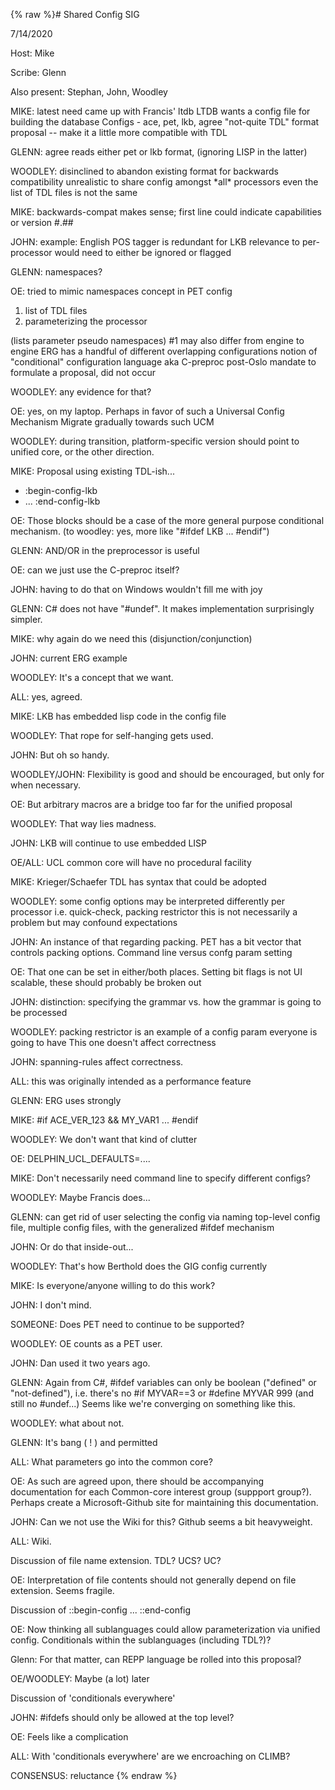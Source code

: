 {% raw %}# Shared Config SIG

7/14/2020

Host: Mike

Scribe: Glenn

Also present: Stephan, John, Woodley

MIKE: latest need came up with Francis' ltdb LTDB wants a config file
for building the database Configs - ace, pet, lkb, agree "not-quite TDL"
format proposal -- make it a little more compatible with TDL

GLENN: agree reads either pet or lkb format, (ignoring LISP in the
latter)

WOODLEY: disinclined to abandon existing format for backwards
compatibility unrealistic to share config amongst \*all\* processors
even the list of TDL files is not the same

MIKE: backwards-compat makes sense; first line could indicate
capabilities or version \#.\#\#

JOHN: example: English POS tagger is redundant for LKB relevance to
per-processor would need to either be ignored or flagged

GLENN: namespaces?

OE: tried to mimic namespaces concept in PET config

1. list of TDL files
1. parameterizing the processor

(lists parameter pseudo namespaces) \#1 may also differ from engine to
engine ERG has a handful of different overlapping configurations notion
of "conditional" configuration language aka C-preproc post-Oslo mandate
to formulate a proposal, did not occur

WOODLEY: any evidence for that?

OE: yes, on my laptop. Perhaps in favor of such a Universal Config
Mechanism Migrate gradually towards such UCM

WOODLEY: during transition, platform-specific version should point to
unified core, or the other direction.

MIKE: Proposal using existing TDL-ish...

- :begin-config-lkb
- ... :end-config-lkb

OE: Those blocks should be a case of the more general purpose
conditional mechanism. (to woodley: yes, more like "\#ifdef LKB ...
\#endif")

GLENN: AND/OR in the preprocessor is useful

OE: can we just use the C-preproc itself?

JOHN: having to do that on Windows wouldn't fill me with joy

GLENN: C\# does not have "\#undef". It makes implementation surprisingly
simpler.

MIKE: why again do we need this (disjunction/conjunction)

JOHN: current ERG example

WOODLEY: It's a concept that we want.

ALL: yes, agreed.

MIKE: LKB has embedded lisp code in the config file

WOODLEY: That rope for self-hanging gets used.

JOHN: But oh so handy.

WOODLEY/JOHN: Flexibility is good and should be encouraged, but only for
when necessary.

OE: But arbitrary macros are a bridge too far for the unified proposal

WOODLEY: That way lies madness.

JOHN: LKB will continue to use embedded LISP

OE/ALL: UCL common core will have no procedural facility

MIKE: Krieger/Schaefer TDL has syntax that could be adopted

WOODLEY: some config options may be interpreted differently per
processor i.e. quick-check, packing restrictor this is not necessarily a
problem but may confound expectations

JOHN: An instance of that regarding packing. PET has a bit vector that
controls packing options. Command line versus confg param setting

OE: That one can be set in either/both places. Setting bit flags is not
UI scalable, these should probably be broken out

JOHN: distinction: specifying the grammar vs. how the grammar is going
to be processed

WOODLEY: packing restrictor is an example of a config param everyone is
going to have This one doesn't affect correctness

JOHN: spanning-rules affect correctness.

ALL: this was originally intended as a performance feature

GLENN: ERG uses strongly

MIKE: \#if ACE\_VER\_123 && MY\_VAR1 ... \#endif

WOODLEY: We don't want that kind of clutter

OE: DELPHIN\_UCL\_DEFAULTS=....

MIKE: Don't necessarily need command line to specify different configs?

WOODLEY: Maybe Francis does...

GLENN: can get rid of user selecting the config via naming top-level
config file, multiple config files, with the generalized \#ifdef
mechanism

JOHN: Or do that inside-out...

WOODLEY: That's how Berthold does the GIG config currently

MIKE: Is everyone/anyone willing to do this work?

JOHN: I don't mind.

SOMEONE: Does PET need to continue to be supported?

WOODLEY: OE counts as a PET user.

JOHN: Dan used it two years ago.

GLENN: Again from C\#, \#ifdef variables can only be boolean ("defined"
or "not-defined"), i.e. there's no \#if MYVAR==3 or \#define MYVAR 999
(and still no \#undef...) Seems like we're converging on something like
this.

WOODLEY: what about not.

GLENN: It's bang ( ! ) and permitted

ALL: What parameters go into the common core?

OE: As such are agreed upon, there should be accompanying documentation
for each Common-core interest group (suppport group?). Perhaps create a
Microsoft-Github site for maintaining this documentation.

JOHN: Can we not use the Wiki for this? Github seems a bit heavyweight.

ALL: Wiki.

Discussion of file name extension. TDL? UCS? UC?

OE: Interpretation of file contents should not generally depend on file
extension. Seems fragile.

Discussion of ::begin-config ... ::end-config

OE: Now thinking all sublanguages could allow parameterization via
unified config. Conditionals within the sublanguages (including TDL?)?

Glenn: For that matter, can REPP language be rolled into this proposal?

OE/WOODLEY: Maybe (a lot) later

Discussion of 'conditionals everywhere'

JOHN: \#ifdefs should only be allowed at the top level?

OE: Feels like a complication

ALL: With 'conditionals everywhere' are we encroaching on CLIMB?

CONSENSUS: reluctance
{% endraw %}